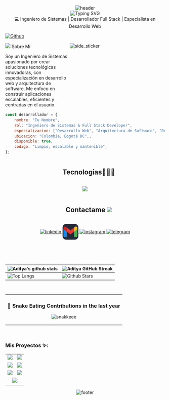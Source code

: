 <!-- HEADER -->
<div align="center" width="100">
  <img src="https://capsule-render.vercel.app/api?color=0:1408d0,50:0860d0,100:08c4d0&height=250&section=header&text=Esteban%20Osuna%20(Systems_Engineer)&fontSize=30&type=waving&fontColor=fefefe&&animation=fadeIn"
  alt="header"/>
</div>

<div align="center">
  <img src="https://readme-typing-svg.herokuapp.com?font=Fira+Code&size=24&duration=3000&pause=1000&color=00D9FF&center=true&vCenter=true&width=600&lines=Ingeniero+de+Sistemas;Desarrollador+Full+Stack;Especialista+en+Desarrollo+Web;Creando+soluciones+innovadoras" alt="Typing SVG" />
</div>

<div align="center">
💻 Ingeniero de Sistemas | Desarrollador Full Stack | Especialista en Desarrollo Web
</div>

[![Github](https://img.shields.io/github/followers/EstebanOsunaIng?label=Follow&style=social)](https://github.com/EstebanOsunaIng)


<img align="right" width=300px height=200px alt="side_sticker" src="https://media.giphy.com/media/TEnXkcsHrP4YedChhA/giphy.gif" /><img src="https://media.giphy.com/media/iY8CRBdQXODJSCERIr/giphy.gif" width="30px">&nbsp;Sobre Mi

Soy un Ingeniero de Sistemas apasionado por crear soluciones tecnológicas innovadoras, con especialización en desarrollo web y arquitectura de software. Me enfoco en construir aplicaciones escalables, eficientes y centradas en el usuario. 

```javascript
const desarrollador = {
    nombre: "Tu Nombre",
    rol: "Ingeniero de Sistemas & Full Stack Developer",
    especializacion: ["Desarrollo Web", "Arquitectura de Software", "DevOps", "Base de Datos"],
    ubicacion: "Colombia, Bogotá DC",,
    disponible: true,
    codigo: "Limpio, escalable y mantenible",
};
```


<!--h1 without bottom border-->
<div id="user-content-toc">
  <ul align="center">
    <summary><h2 style="display: inline-block">Tecnologias👨🏻‍💻</h2></summary>
  </ul>
</div>
<!--tech stack icons-->
<p align="center">
  <a href="https://skillicons.dev">
    <img src="https://skillicons.dev/icons?i=git,aws,angular,css,html,js,cpp,discord,figma,github,py,mongodb,mysql,nodejs,postman,ts,vscode&perline=14" />
  </a>
</p>


<div id="user-content-toc">
  <ul align="center">
    <summary><h2 style="display: inline-block">Contactame <img src='https://raw.githubusercontent.com/ShahriarShafin/ShahriarShafin/main/Assets/handshake.gif' width="100px">    </h2></summary>
  </ul>
</div>

<!--icons and links-->
<p align="center">
<!-- LinkedIn -->
<a href="https://www.linkedin.com/in/esteban-osuna/" target="blank">
  <img align="center" src="https://user-images.githubusercontent.com/88904952/234979284-68c11d7f-1acc-4f0c-ac78-044e1037d7b0.png" alt="linkedin" height="50" width="50" />
</a>

<!-- Gmail -->
<a href="mailto:estebanosunaing@gmail.com" target="blank">
  <img align="center" src="https://github.com/tandpfun/skill-icons/blob/main/icons/Gmail-Dark.svg" alt="gmail" height="50" width="50" />
</a>
<!-- Instagram -->
<a href="https://www.instagram.com/esteban_osuna1/" target="blank">
  <img align="center" src="https://user-images.githubusercontent.com/88904952/234981169-2dd1e58f-4b7e-468c-8213-034ba62156c3.png" alt="instagram" height="50" width="50" />
</a>

<a href="https://t.me/EstebanOsuna" target="blank">
  <img align="center" src="https://img.icons8.com/color/48/000000/telegram-app--v1.png" alt="telegram" height="50" width="50" />
</a>
</p>


<br>
<br>
  <br>


| ![Aditya's github stats](https://github-readme-stats.vercel.app/api?username=EstebanOsunaIng&show_icons=true&theme=tokyonight) | ![Aditya GitHub Streak](https://github-readme-streak-stats.herokuapp.com/?user=Aditya664&theme=tokyonight) |
| --- | --- |
| ![Top Langs](https://github-readme-stats.vercel.app/api/top-langs/?username=EstebanOsunaIng&theme=tokyonight) | ![Github Stars](https://github-readme-stats.vercel.app/api?username=EstebanOsunaIng&show_icons=true&locale=en&count_private=true&hide_rank=true&custom_title=My%20GitHub%20Stats&disable_animations=true&theme=tokyonight) |


<br>


<div align="center">

<table>
<tr>
<td align="center">
  
### 🐍 Snake Eating Contributions in the last year
  
![snakkeee](https://github.com/user-attachments/assets/767354e9-fe1e-4009-b421-2f49388bfda5)
  
</td>
</tr>
</table>

</div>
<br>

### Mis Proyectos ✨:
  
<div align="center">
  <table>
    <tr>
      <td>
        <a href="https://github.com/EstebanOsunaIng/infinity-records-backend">
          <img src="https://github-readme-stats.vercel.app/api/pin/?username=EstebanOsunaIng&repo=infinity-records-backend&theme=tokyonight" />
        </a>
      </td>
      <td>
        <a href="https://github.com/EstebanOsunaIng/infinity-records-frontend">
          <img src="https://github-readme-stats.vercel.app/api/pin/?username=EstebanOsunaIng&repo=infinity-records-frontend&theme=tokyonight" />
        </a>
      </td>
    </tr>
    <tr>
      <td>
        <a href="https://github.com/EstebanOsunaIng/API-EJERCITO">
          <img src="https://github-readme-stats.vercel.app/api/pin/?username=EstebanOsunaIng&repo=API-EJERCITO&theme=tokyonight" />
        </a>
      </td>
      <td>
        <a href="https://github.com/EstebanOsunaIng/RuletaPruebaTecnicaBackend">
          <img src="https://github-readme-stats.vercel.app/api/pin/?username=EstebanOsunaIng&repo=RuletaPruebaTecnicaBackend&theme=tokyonight" />
        </a>
      </td>
    </tr>
    <tr>
      <td>
        <a href="https://github.com/EstebanOsunaIng/RuletaPruebaTecnicaFrontend">
          <img src="https://github-readme-stats.vercel.app/api/pin/?username=EstebanOsunaIng&repo=RuletaPruebaTecnicaFrontend&theme=tokyonight" />
        </a>
      </td>
      <td>
        <a href="https://github.com/EstebanOsunaIng/PRUEBA-TECNICA_BACKEND">
          <img src="https://github-readme-stats.vercel.app/api/pin/?username=EstebanOsunaIng&repo=PRUEBA-TECNICA_BACKEND&theme=tokyonight" />
        </a>
      </td>
    </tr>
    <tr>
      <td colspan="2" align="center">
        <a href="https://github.com/EstebanOsunaIng/PRUEBA-TECNICA_FRONTEND">
          <img src="https://github-readme-stats.vercel.app/api/pin/?username=EstebanOsunaIng&repo=PRUEBA-TECNICA_FRONTEND&theme=tokyonight" />
        </a>
      </td>
    </tr>
  </table>
</div>


<!-- FOOTER -->
<div align="center" width="100">
  <img src="https://capsule-render.vercel.app/api?color=0:1408d0,50:0860d0,100:08c4d0&height=100&section=footer&fontSize=30&type=waving&fontColor=fefefe"
  alt="footer" />
</div>







<br>



